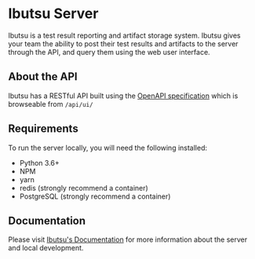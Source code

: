 # Ibutsu Server

Ibutsu is a test result reporting and artifact storage system. Ibutsu gives your team the ability to
post their test results and artifacts to the server through the API, and query them using the web
user interface.

## About the API

Ibutsu has a RESTful API built using the [OpenAPI specification](https://github.com/swagger-api/swagger-core/wiki)
which is browseable from `/api/ui/`

## Requirements

To run the server locally, you will need the following installed:

- Python 3.6+
- NPM
- yarn
- redis (strongly recommend a container)
- PostgreSQL (strongly recommend a container)

## Documentation

Please visit [Ibutsu's Documentation](https://docs.ibutsu-project.org/) for more information about
the server and local development.
